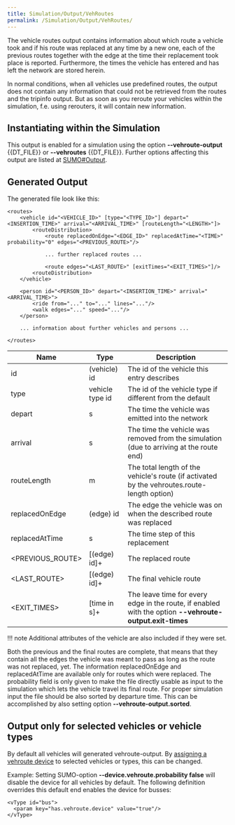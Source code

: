 ```yaml
---
title: Simulation/Output/VehRoutes
permalink: /Simulation/Output/VehRoutes/
---
```


The vehicle routes output contains information about which route a
vehicle took and if his route was replaced at any time by a new one,
each of the previous routes together with the edge at the time their
replacement took place is reported. Furthermore, the times the vehicle
has entered and has left the network are stored herein.

In normal conditions, when all vehicles use predefined routes, the
output does not contain any information that could not be retrieved from
the routes and the tripinfo output. But as soon as you reroute your
vehicles within the simulation, f.e. using rerouters, it will contain
new information.

## Instantiating within the Simulation

This output is enabled for a simulation using the option **--vehroute-output** {{DT_FILE}} or **--vehroutes** {{DT_FILE}}. Further
options affecting this output are listed at
[SUMO\#Output](../../sumo.md#output).

## Generated Output

The generated file look like this:

```
<routes>
    <vehicle id="<VEHICLE_ID>" [type="<TYPE_ID>"] depart="<INSERTION_TIME>" arrival="<ARRIVAL_TIME>" [routeLength="<LENGTH>"]>
        <routeDistribution>
            <route replacedOnEdge="<EDGE_ID>" replacedAtTime="<TIME>" probability="0" edges="<PREVIOUS_ROUTE>"/>

            ... further replaced routes ...

            <route edges="<LAST_ROUTE>" [exitTimes="<EXIT_TIMES>"]/>
        <routeDistribution>
    </vehicle>

    <person id="<PERSON_ID>" depart="<INSERTION_TIME>" arrival="<ARRIVAL_TIME>">
        <ride from="..." to="..." lines="..."/>
        <walk edges="..." speed="..."/>
    </person>

    ... information about further vehicles and persons ...

</routes>
```

| Name             | Type            | Description                                                                                 |
| ---------------- | --------------- | ------------------------------------------------------------------------------------------- |
| id               | (vehicle) id    | The id of the vehicle this entry describes                                                  |
| type             | vehicle type id | The id of the vehicle type if different from the default                                    |
| depart           | s               | The time the vehicle was emitted into the network                                           |
| arrival          | s               | The time the vehicle was removed from the simulation (due to arriving at the route end)     |
| routeLength      | m               | The total length of the vehicle's route (if activated by the vehroutes.route-length option) |
| replacedOnEdge   | (edge) id       | The edge the vehicle was on when the described route was replaced                           |
| replacedAtTime   | s               | The time step of this replacement                                                           |
| <PREVIOUS_ROUTE\> | \[(edge) id\]+  | The replaced route                                                                          |
| <LAST_ROUTE\>     | \[(edge) id\]+  | The final vehicle route                                                                     |
| <EXIT_TIMES\>     | \[time in s\]+  | The leave time for every edge in the route, if enabled with the option **--vehroute-output.exit-times**  |

!!! note
    Additional attributes of the vehicle are also included if they were set.

Both the previous and the final routes are complete, that means that
they contain all the edges the vehicle was meant to pass as long as the
route was not replaced, yet. The information replacedOnEdge and
replacedAtTime are available only for routes which were replaced. The
probability field is only given to make the file directly usable as
input to the simulation which lets the vehicle travel its final route.
For proper simulation input the file should be also sorted by departure
time. This can be accomplished by also setting option **--vehroute-output.sorted**.

## Output only for selected vehicles or vehicle types
By default all vehicles will generated vehroute-output. By [assigning a vehroute device](../../Definition_of_Vehicles,_Vehicle_Types,_and_Routes.md#devices) to selected vehicles or types, this can be changed.

Example:
Setting SUMO-option **--device.vehroute.probability false** will disable the device for all vehicles by default.
The following definition overrides this default end enables the device for busses:
```
<vType id="bus">
  <param key="has.vehroute.device" value="true"/>
</vType>
```
